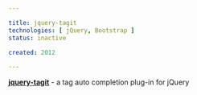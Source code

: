 ```yaml
---

title: jquery-tagit
technologies: [ jQuery, Bootstrap ]
status: inactive

created: 2012

---
```


__[jquery-tagit](https://github.com/nikku/jquery-tagit)__ - a tag auto completion plug-in for jQuery
